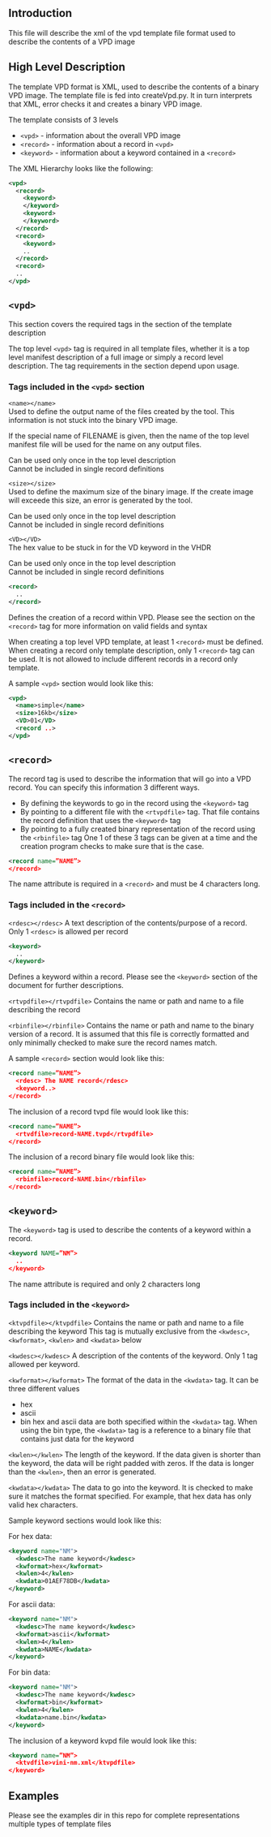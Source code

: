 ## Introduction

This file will describe the xml of the vpd template file format used to
describe the contents of a VPD image

## High Level Description

The template VPD format is XML, used to describe the contents of a binary VPD image.  The template file is fed into createVpd.py.  It in turn interprets that XML, error checks it and creates a binary VPD image.

The template consists of 3 levels
* `<vpd>` - information about the overall VPD image
* `<record>` - information about a record in `<vpd>`
* `<keyword>` - information about a keyword contained in a `<record>`

The XML Hierarchy looks like the following:
``` xml
<vpd>
  <record>
    <keyword>
    </keyword>
    <keyword>
    </keyword>
  </record>
  <record>
    <keyword>
    ..
  </record>
  <record>
  ..
</vpd>
```

## `<vpd>`
This section covers the required tags in the <vpd> section of the template description
 
The top level `<vpd>` tag is required in all template files, whether it is a top level manifest description of a full image or simply a record level description.  The tag requirements in the <vpd> section depend upon usage.

### Tags included in the `<vpd>` section
`<name></name>`  
Used to define the output name of the files created by the tool.  This information is not stuck into the binary VPD image.

If the special name of FILENAME is given, then the name of the top level manifest file will be used for the name on any output files.

Can be used only once in the top level description  
Cannot be included in single record definitions  

`<size></size>`  
Used to define the maximum size of the binary image.  If the create image will exceede this size, an error is generated by the tool.

Can be used only once in the top level description  
Cannot be included in single record definitions  

`<VD></VD>`  
The hex value to be stuck in for the VD keyword in the VHDR

Can be used only once in the top level description  
Cannot be included in single record definitions  

``` xml
<record>
  ..
</record>
```
Defines the creation of a record within VPD.  Please see the section on the `<record>` tag for more information on valid fields and syntax

When creating a top level VPD template, at least 1 `<record>` must be defined.
When creating a record only template description, only 1 `<record>` tag can be used.  It is not allowed to include different records in a record only template.

A sample `<vpd>` section would look like this:
``` xml
<vpd>
  <name>simple</name>
  <size>16kb</size>
  <VD>01</VD>
  <record ..>
</vpd>
```

## `<record>`
The record tag is used to describe the information that will go into a VPD record.  You can specify this information 3 different ways.
 * By defining the keywords to go in the record using the `<keyword>` tag
 * By pointing to a different file with the `<rtvpdfile>` tag.  That file contains the record definition that uses the `<keyword>` tag
 * By pointing to a fully created binary representation of the record using the `<rbinfile>` tag
One 1 of these 3 tags can be given at a time and the creation program checks to make sure that is the case.

``` xml
<record name=”NAME”>
</record>
```
The name attribute is required in a ```<record>``` and must be 4 characters long. 

### Tags included in the `<record>`  
`<rdesc></rdesc>`
A text description of the contents/purpose of a record.  Only 1 `<rdesc>` is allowed per record

``` xml
<keyword>
  ..
</keyword>
```
Defines a keyword within a record.  Please see the `<keyword>` section of the document for further descriptions.

`<rtvpdfile></rtvpdfile>`
Contains the name or path and name to a file describing the record

`<rbinfile></rbinfile>`
Contains the name or path and name to the binary version of a record.  It is assumed that this file is correctly formatted and only minimally checked to make sure the record names match.

A sample `<record>` section would look like this:

``` xml
<record name=”NAME”>
  <rdesc> The NAME record</rdesc>
  <keyword..>
</record>
```

The inclusion of a record tvpd file would look like this:
``` xml
<record name=”NAME”>
  <rtvdfile>record-NAME.tvpd</rtvpdfile>
</record>
```

The inclusion of a record binary file would look like this:
``` xml
<record name=”NAME”>
  <rbinfile>record-NAME.bin</rbinfile>
</record>
```

## `<keyword>`
The `<keyword>` tag is used to describe the contents of a keyword within a record.

``` xml
<keyword NAME=”NM”>
  ..
</keyword>
```
The name attribute is required and only 2 characters long

### Tags included in the `<keyword>`

`<ktvpdfile></ktvpdfile>`
Contains the name or path and name to a file describing the keyword
This tag is mutually exclusive from the `<kwdesc>`, `<kwformat>`, `<kwlen>` and `<kwdata>` below

`<kwdesc></kwdesc>`
A description of the contents of the keyword.  Only 1 tag allowed per keyword.

`<kwformat></kwformat>`
The  format of the data in the `<kwdata>` tag.  It can be three different values
 * hex
 * ascii
 * bin
hex and ascii data are both specified within the `<kwdata>` tag.  When using the bin type, the `<kwdata>` tag is a reference to a binary file that contains just data for the keyword

`<kwlen></kwlen>`
The length of the keyword.  If the data given is shorter than the keyword, the data will be right padded with zeros.  If the data is longer than the `<kwlen>`, then an error is generated.

`<kwdata></kwdata>`
The data to go into the keyword.  It is checked to make sure it matches the format specified.  For example, that hex data has only valid hex characters.

Sample keyword sections would look like this:

For hex data:
``` xml
<keyword name="NM">
  <kwdesc>The name keyword</kwdesc>
  <kwformat>hex</kwformat>
  <kwlen>4</kwlen>
  <kwdata>01AEF78DB</kwdata>
</keyword>
```

For ascii data:
``` xml
<keyword name="NM">
  <kwdesc>The name keyword</kwdesc>
  <kwformat>ascii</kwformat>
  <kwlen>4</kwlen>
  <kwdata>NAME</kwdata>
</keyword>
```

For bin data:
``` xml
<keyword name="NM">
  <kwdesc>The name keyword</kwdesc>
  <kwformat>bin</kwformat>
  <kwlen>4</kwlen>
  <kwdata>name.bin</kwdata>
</keyword>
```

The inclusion of a keyword kvpd file would look like this:
``` xml
<keyword name=”NM”>
  <ktvdfile>vini-nm.xml</ktvpdfile>
</keyword>
```

## Examples
Please see the examples dir in this repo for complete representations multiple types of template files
